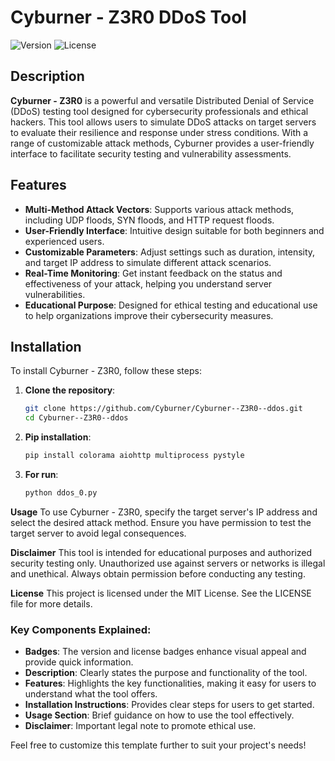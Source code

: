 # Cyburner - Z3R0 DDoS Tool

![Version](https://img.shields.io/badge/version-1.0.0-brightgreen)
![License](https://img.shields.io/badge/license-MIT-blue)

## Description
**Cyburner - Z3R0** is a powerful and versatile Distributed Denial of Service (DDoS) testing tool designed for cybersecurity professionals and ethical hackers. This tool allows users to simulate DDoS attacks on target servers to evaluate their resilience and response under stress conditions. With a range of customizable attack methods, Cyburner provides a user-friendly interface to facilitate security testing and vulnerability assessments.

## Features
- **Multi-Method Attack Vectors**: Supports various attack methods, including UDP floods, SYN floods, and HTTP request floods.
- **User-Friendly Interface**: Intuitive design suitable for both beginners and experienced users.
- **Customizable Parameters**: Adjust settings such as duration, intensity, and target IP address to simulate different attack scenarios.
- **Real-Time Monitoring**: Get instant feedback on the status and effectiveness of your attack, helping you understand server vulnerabilities.
- **Educational Purpose**: Designed for ethical testing and educational use to help organizations improve their cybersecurity measures.

## Installation
To install Cyburner - Z3R0, follow these steps:

1. **Clone the repository**:
   ```bash
   git clone https://github.com/Cyburner/Cyburner--Z3R0--ddos.git
   cd Cyburner--Z3R0--ddos

2. **Pip installation**:
   ```bash
   pip install colorama aiohttp multiprocess pystyle
   
3. **For run**:
   ```bash
   python ddos_0.py
   
**Usage**
To use Cyburner - Z3R0, specify the target server's IP address and select the desired attack method. Ensure you have permission to test the target server to avoid legal consequences.

**Disclaimer**
This tool is intended for educational purposes and authorized security testing only. Unauthorized use against servers or networks is illegal and unethical. Always obtain permission before conducting any testing.

**License**
This project is licensed under the MIT License. See the LICENSE file for more details.
### Key Components Explained:

- **Badges**: The version and license badges enhance visual appeal and provide quick information.
- **Description**: Clearly states the purpose and functionality of the tool.
- **Features**: Highlights the key functionalities, making it easy for users to understand what the tool offers.
- **Installation Instructions**: Provides clear steps for users to get started.
- **Usage Section**: Brief guidance on how to use the tool effectively.
- **Disclaimer**: Important legal note to promote ethical use.

Feel free to customize this template further to suit your project's needs!
